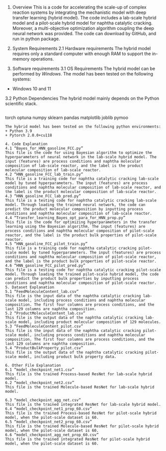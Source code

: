1. Overview
This is a code for accelerating the scale-up of complex reaction systems by integrating the mechanistic model with deep transfer learning (hybrid model). The code includes a lab-scale hybrid model and a pilot-scale hybrid model for naphtha catalytic cracking. Moreover, a multi-objective optimization algorithm coupling the deep neural network was provided. The code can download by GitHub, and run in python package.

2. System Requirements
2.1 Hardware requirements
The hybrid model requires only a standard computer with enough RAM to support the in-memory operations.

3. Software requirements
3.1 OS Requirements
The hybrid model can be performed by *Windows*. The model has been tested on the following systems:
+ Windows 10 and 11

3.2 Python Dependencies
The hybrid model mainly depends on the Python scientific stack.
```
```
torch
optuna
numpy
sklearn
pandas
matplotlib
joblib
pymoo
```
The hybrid model has been tested on the following python environments:
+ Python 3.9
+ Pytorch 2.0.0+cu118

4. Code Explanation
4.1 “Bayes_for_HNN_gasoline_FCC.py” 
This file is the code for using Bayesian algorithm to optimize the hyperparameters of neural network in the lab-scale hybrid model. The input (features) are process conditions and naphtha molecular composition of lab-scale reactor, and the label is the product molecular composition of lab-scale reactor.
4.2 “HNN_gasoline_FCC_lab_train.py”
This file is a training code for naphtha catalytic cracking lab-scale model by tuned hyperparameters. The input (features) are process conditions and naphtha molecular composition of lab-scale reactor, and the label is the product molecular composition of lab-scale reactor.
4.3 “HNN_gasoline_FCC_lab_pred.py”
This file is a testing code for naphtha catalytic cracking lab-scale model. Through loading the trained neural network, the code can predict the product molecular composition by inputting process conditions and naphtha molecular composition of lab-scale reactor.
4.4 “Transfer_learning_Bayes_opt_para_for_HNN_prop.py”
This file is the code for optimizing hyperparameters in the transfer learning using the Bayesian algorithm. The input (features) are process conditions and naphtha molecular composition of pilot-scale reactor, and the label is the product bulk properties of pilot-scale reactor.
4.5 “HNN_gasoline_FCC_pilot_train.py”
This file is a training code for naphtha catalytic cracking pilot-scale model by tuned hyperparameters. The input (features) are process conditions and naphtha molecular composition of pilot-scale reactor, and the label is the product bulk properties of pilot-scale reactor.
4.6 “HNN_gasoline_FCC_pilot_pred.py”
This file is a testing code for naphtha catalytic cracking pilot-scale model. Through loading the trained pilot-scale hybrid model, the code can predict the product bulk properties by inputting process conditions and naphtha molecular composition of pilot-scale reactor.
5. Dataset Explanation
5.1 “FeedMoleculeContent_lab.csv”
This file is the input data of the naphtha catalytic cracking lab-scale model, including process conditions and naphtha molecular composition. The first four columns are process conditions, and the last 129 columns are naphtha composition.
5.2 “ProductMoleculeContent_lab.csv”
This file is the output data of the naphtha catalytic cracking lab-scale model, including product molecular composition of 129 molecules.
5.3 “FeedMoleculeContent_pilot.csv”
This file is the input data of the naphtha catalytic cracking pilot-scale model, including process conditions and naphtha molecular composition. The first four columns are process conditions, and the last 129 columns are naphtha composition.
5.4 “ProductBulkProperty_pilot.csv”
This file is the output data of the naphtha catalytic cracking pilot-scale model, including product bulk property data.

6. Other File Explanation
6.1 “model_checkpoint_net1.csv”
This file is the trained Process-based ResNet for lab-scale hybrid model.
6.2 “model_checkpoint_net2.csv”
This file is the trained Molecule-based ResNet for lab-scale hybrid model.

6.3 “model_checkpoint_agg_net.csv”
This file is the trained integrated ResNet for lab-scale hybrid model.
6.4 “model_checkpoint_net1_prop_60.csv”
This file is the trained Process-based ResNet for pilot-scale hybrid model, when the pilot-scale dataset is 60.
6.5 “model_checkpoint_net2_prop_60.csv”
This file is the trained Molecule-based ResNet for pilot-scale hybrid model, when the pilot-scale dataset is 60.
6.6 “model_checkpoint_agg_net_prop_60.csv”
This file is the trained integrated ResNet for pilot-scale hybrid model, when the pilot-scale dataset is 60.
